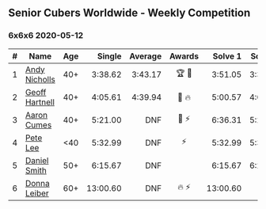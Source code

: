 ## Senior Cubers Worldwide - Weekly Competition
### 6x6x6 2020-05-12

| # | Name | Age | Single | Average | Awards | Solve 1 | Solve 2 | Solve 3 | Video |
| :--: | -- | :--: | --: | --: | :--: | --: | --: | --: | :-- |
| 1 | [Andy Nicholls](../../persons/andy_nicholls.md) | 40+ | 3:38.62 | 3:43.17 | 🏆 🥇 | 3:51.05 | 3:38.62 | 3:39.84 | [Link](https://www.facebook.com/events/276138643524223/permalink/276777570126997/) |
| 2 | [Geoff Hartnell](../../persons/geoff_hartnell.md) | 40+ | 4:05.61 | 4:39.94 | 🥈 🔥 | 5:00.57 | 4:05.61 | 4:53.65 | [Link](https://www.facebook.com/events/276138643524223/permalink/276877166783704/) |
| 3 | [Aaron Cumes](../../persons/aaron_cumes.md) | 40+ | 5:21.00 | DNF | 🥉 ⚡ | 6:36.31 | 5:21.00 | DNS | [Link](https://www.facebook.com/events/276138643524223/permalink/276787300126024/) |
| 4 | [Pete Lee](../../persons/pete_lee.md) | <40 | 5:32.99 | DNF | ⚡ | 5:32.99 | 5:35.76 | DNS | [Link](https://www.facebook.com/events/276138643524223/permalink/276961166775304/) |
| 5 | [Daniel Smith](../../persons/daniel_smith.md) | 50+ | 6:15.67 | DNF |  | 6:15.67 | 6:25.37 | DNS | [Link](https://www.facebook.com/events/276138643524223/permalink/279838476487573/) |
| 6 | [Donna Leiber](../../persons/donna_leiber.md) | 60+ | 13:00.60 | DNF | 🔥 ⚡ | 13:00.60 | DNF | DNS | [Link](https://www.facebook.com/events/276138643524223/permalink/278590013279086/) |

<!-- Global site tag (gtag.js) - Google Analytics -->
<script async src="https://www.googletagmanager.com/gtag/js?id=UA-86348435-3"></script>
<script>window.dataLayer = window.dataLayer || []; function gtag() {dataLayer.push(arguments);} gtag('js', new Date()); gtag('config', 'UA-86348435-3');</script>
